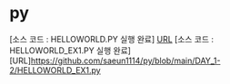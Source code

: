 # py

[소스 코드 : HELLOWORLD.PY 실행 완료] [URL](https://github.com/saeun1114/py/blob/main/DAY_1-2/HELLOWORLD.py)
[소스 코드 : HELLOWORLD_EX1.PY 실행 완료] [URL]https://github.com/saeun1114/py/blob/main/DAY_1-2/HELLOWORLD_EX1.py
